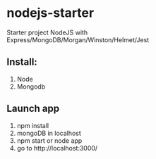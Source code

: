 # nodejs-starter

Starter project NodeJS with Express/MongoDB/Morgan/Winston/Helmet/Jest

## Install:

1. Node
2. Mongodb

## Launch app

1. npm install
2. mongoDB in localhost
3. npm start or node app
4. go to http://localhost:3000/
